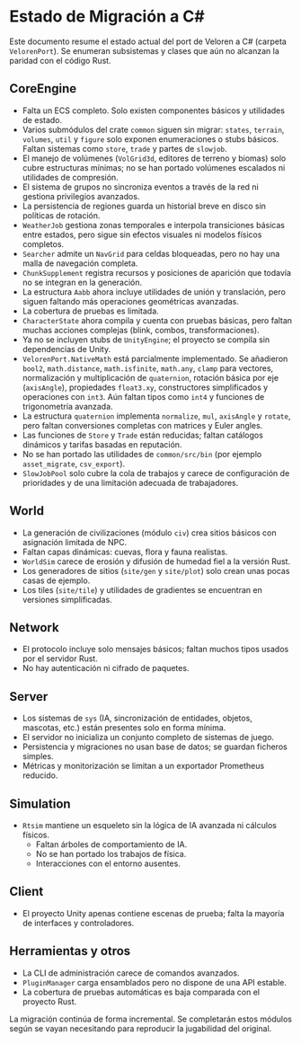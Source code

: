 # Estado de Migración a C#

Este documento resume el estado actual del port de Veloren a C# (carpeta `VelorenPort`). Se enumeran subsistemas y clases que aún no alcanzan la paridad con el código Rust.

## CoreEngine

- Falta un ECS completo. Solo existen componentes básicos y utilidades de estado.
- Varios submódulos del crate `common` siguen sin migrar: `states`, `terrain`, `volumes`, `util` y `figure` solo exponen enumeraciones o stubs básicos. Faltan sistemas como `store`, `trade` y partes de `slowjob`.
- El manejo de volúmenes (`VolGrid3d`, editores de terreno y biomas) solo cubre estructuras mínimas; no se han portado volúmenes escalados ni utilidades de compresión.
- El sistema de grupos no sincroniza eventos a través de la red ni gestiona privilegios avanzados.
- La persistencia de regiones guarda un historial breve en disco sin políticas de rotación.
- `WeatherJob` gestiona zonas temporales e interpola transiciones básicas entre estados, pero sigue sin efectos visuales ni modelos físicos completos.
- `Searcher` admite un `NavGrid` para celdas bloqueadas, pero no hay una malla de navegación completa.
- `ChunkSupplement` registra recursos y posiciones de aparición que todavía no se integran en la generación.
- La estructura `Aabb` ahora incluye utilidades de unión y translación,
  pero siguen faltando más operaciones geométricas avanzadas.
- La cobertura de pruebas es limitada.
- `CharacterState` ahora compila y cuenta con pruebas básicas, pero faltan muchas acciones complejas (blink, combos, transformaciones).
- Ya no se incluyen stubs de `UnityEngine`; el proyecto se compila sin dependencias de Unity.
- `VelorenPort.NativeMath` está parcialmente implementado. Se añadieron `bool2`,
  `math.distance`, `math.isfinite`, `math.any`, `clamp` para vectores,
  normalización y multiplicación de `quaternion`, rotación básica por eje
  (`axisAngle`), propiedades `float3.xy`, constructores simplificados y
  operaciones con `int3`. Aún faltan tipos como `int4` y funciones de
  trigonometría avanzada.
- La estructura `quaternion` implementa `normalize`, `mul`, `axisAngle` y
  `rotate`, pero faltan conversiones completas con matrices y Euler angles.
- Las funciones de `Store` y `Trade` están reducidas; faltan catálogos dinámicos y tarifas basadas en reputación.
- No se han portado las utilidades de `common/src/bin` (por ejemplo `asset_migrate`, `csv_export`).
- `SlowJobPool` solo cubre la cola de trabajos y carece de configuración de prioridades y de una limitación adecuada de trabajadores.

## World

 - La generación de civilizaciones (módulo `civ`) crea sitios básicos con asignación limitada de NPC.
- Faltan capas dinámicas: cuevas, flora y fauna realistas.
- `WorldSim` carece de erosión y difusión de humedad fiel a la versión Rust.
- Los generadores de sitios (`site/gen` y `site/plot`) solo crean unas pocas casas de ejemplo.
- Los tiles (`site/tile`) y utilidades de gradientes se encuentran en versiones simplificadas.

## Network

- El protocolo incluye solo mensajes básicos; faltan muchos tipos usados por el servidor Rust.
- No hay autenticación ni cifrado de paquetes.

## Server

- Los sistemas de `sys` (IA, sincronización de entidades, objetos, mascotas, etc.) están presentes solo en forma mínima.
- El servidor no inicializa un conjunto completo de sistemas de juego.
- Persistencia y migraciones no usan base de datos; se guardan ficheros simples.
- Métricas y monitorización se limitan a un exportador Prometheus reducido.

## Simulation

- `Rtsim` mantiene un esqueleto sin la lógica de IA avanzada ni cálculos físicos.
  - Faltan árboles de comportamiento de IA.
  - No se han portado los trabajos de física.
  - Interacciones con el entorno ausentes.

## Client

- El proyecto Unity apenas contiene escenas de prueba; falta la mayoría de interfaces y controladores.

## Herramientas y otros

- La CLI de administración carece de comandos avanzados.
- `PluginManager` carga ensamblados pero no dispone de una API estable.
- La cobertura de pruebas automáticas es baja comparada con el proyecto Rust.

La migración continúa de forma incremental. Se completarán estos módulos según se vayan necesitando para reproducir la jugabilidad del original.
